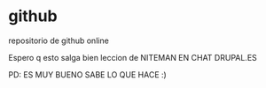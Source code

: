 github
======

repositorio de github online

Espero q esto salga bien leccion de NITEMAN EN CHAT DRUPAL.ES

PD: ES MUY BUENO SABE LO QUE HACE :)